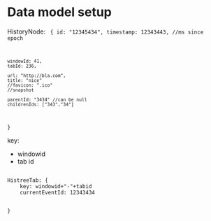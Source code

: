 
Data model setup
======

HistoryNode:
<code>
{
	id: "12345434",
	timestamp: 12343443, //ms since epoch

	windowId: 41,
	tabId: 236,

	url: "http://bla.com",
	title: "nice"
	//favicon: ".ico"
	//snapshot

	parentId: "3434" //can be null
	childrenIds: ["343","34"]
}
</code>

key:
* windowid
* tab id


<code>
HistreeTab: {
	key: windowid+"-"+tabid
	currentEventId: 12343434

}
</code>
